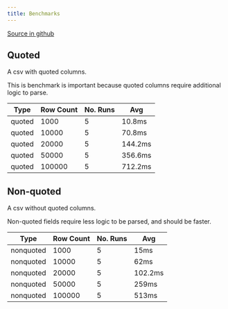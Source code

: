 ```yaml
---
title: Benchmarks
---
```


[Source in github](https://github.com/C2FO/fast-csv/tree/master/examples/benchmark)

## Quoted 

A csv with quoted columns. 

This is benchmark is important because quoted columns require additional logic to parse.


|Type|Row Count|No. Runs|Avg|
|-|-|-|-|
|quoted|1000|5|10.8ms|
|quoted|10000|5|70.8ms|
|quoted|20000|5|144.2ms|
|quoted|50000|5|356.6ms|
|quoted|100000|5|712.2ms|

## Non-quoted
 
A csv without quoted columns. 

Non-quoted fields require less logic to be parsed, and should be faster.

|Type|Row Count|No. Runs|Avg|
|-|-|-|-|
|nonquoted|1000|5|15ms|
|nonquoted|10000|5|62ms|
|nonquoted|20000|5|102.2ms|
|nonquoted|50000|5|259ms|
|nonquoted|100000|5|513ms|
